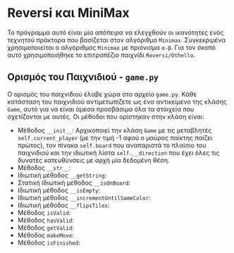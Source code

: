 # Reversi και MiniMax
Το πρόγραμμα αυτό είναι μία απόπειρα να ελεγχθούν οι ικανότητες ενός τεχνητού πράκτορα που βασίζεται στον αλγόριθμο `Minimax`.
Συγκεκριμένα χρησιμοποιείται ο αλγόριθμος `Minimax` με πριόνισμα `α-β`.
Για τον σκοπό αυτό χρησιμοποιήθηκε το επιτραπέζιο παιχνίδι `Reversi/Othello`.

## Ορισμός του Παιχνιδιού - `game.py`
Ο ορισμός του παιχνιδιού έλαβε χώρα στο αρχείο `game.py`.
Κάθε κατάσταση του παιχνιδιού αντιμετωπίζετε ως ένα αντικείμενο της κλάσης `Game`, αυτό για να είναι άμεσα προσβάσιμα όλα τα στοιχεία που σχετίζονται με αυτές.
Οι μέθοδοι που ορίστηκαν στην κλάση είναι:
* Μέθοδος `__init__`: Αρχικοποιεί την κλάση `Game` με τις μεταβλητές `self.current_player` (με την τιμή -1 αφού ο μαύρος παίκτης παίζει πρώτος), τον πίνακα `self.board` που αναπαριστά το πλαίσιο του παιχνιδιού και την ιδιωτική λίστα `self.__direction` που έχει όλες τις δυνατές κατευθύνσεις με αρχή μία δεδομένη θέση.
* Μέθοδος `__str__`: 
* Ιδιωτική μέθοδος `__getString`:
* Στατική Ιδιωτική μέθοδος `__isOnBoard`:
* Ιδιωτική μέθοδος `__isEmpty`:
* Ιδιωτική μέθοδος `__incrementUntilSameColor`:
* Ιδιωτική μέθοδος `__flipsTiles`:
* Μέθοδος `isValid`:
* Μέθοδος `hasValid`:
* Μέθοδος `getValid`:
* Μέθοδος `makeMove`:
* Μέθοδος `isFinished`: